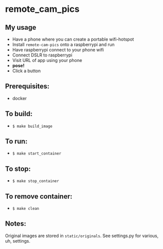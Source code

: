 remote_cam_pics
==============

My usage
--------
* Have a phone where you can create a portable wifi-hotspot
* Install `remote-cam-pics` onto a raspberrypi and run
* Have raspberrypi connect to your phone wifi
* Connect DSLR to raspberrypi
* Visit URL of app using your phone
* **pose!**
* Click a button

Prerequisites:
-------------
  * docker


To build:
---------
* `$ make build_image`


To run:
-------
* `$ make start_container`

To stop:
--------
* `$ make stop_container`

To remove container:
--------------------
* `$ make clean`


Notes:
------
Original images are stored in `static/originals`.
See settings.py for various, uh, settings.
